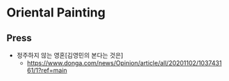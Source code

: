 # Oriental Painting

## Press
* 정주하지 않는 영혼[김영민의 본다는 것은]
  - https://www.donga.com/news/Opinion/article/all/20201102/103743161/1?ref=main
  
  
